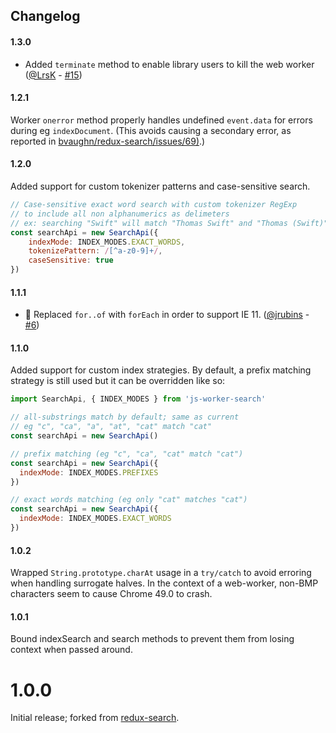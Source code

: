 Changelog
-----

#### 1.3.0
* Added `terminate` method to enable library users to kill the web worker ([@LrsK](https://github.com/LrsK) - [#15](https://github.com/bvaughn/js-worker-search/pull/15))

#### 1.2.1
Worker `onerror` method properly handles undefined `event.data` for errors during eg `indexDocument`. (This avoids causing a secondary error, as reported in [bvaughn/redux-search/issues/69)](https://github.com/bvaughn/redux-search/issues/69).)

#### 1.2.0
Added support for custom tokenizer patterns and case-sensitive search.

```js
// Case-sensitive exact word search with custom tokenizer RegExp
// to include all non alphanumerics as delimeters
// ex: searching "Swift" will match "Thomas Swift" and "Thomas (Swift)" but not "the swift dog"
const searchApi = new SearchApi({
    indexMode: INDEX_MODES.EXACT_WORDS,
    tokenizePattern: /[^a-z0-9]+/,
    caseSensitive: true
})
```

#### 1.1.1
* 🐛 Replaced `for..of` with `forEach` in order to support IE 11. ([@jrubins](https://github.com/jrubins) - [#6](https://github.com/bvaughn/js-worker-search/pull/6))

#### 1.1.0
Added support for custom index strategies.
By default, a prefix matching strategy is still used but it can be overridden like so:

```js
import SearchApi, { INDEX_MODES } from 'js-worker-search'

// all-substrings match by default; same as current
// eg "c", "ca", "a", "at", "cat" match "cat"
const searchApi = new SearchApi()

// prefix matching (eg "c", "ca", "cat" match "cat")
const searchApi = new SearchApi({
  indexMode: INDEX_MODES.PREFIXES
})

// exact words matching (eg only "cat" matches "cat")
const searchApi = new SearchApi({
  indexMode: INDEX_MODES.EXACT_WORDS
})
```

#### 1.0.2
Wrapped `String.prototype.charAt` usage in a `try/catch` to avoid erroring when handling surrogate halves.
In the context of a web-worker, non-BMP characters seem to cause Chrome 49.0 to crash.

#### 1.0.1
Bound indexSearch and search methods to prevent them from losing context when passed around.

# 1.0.0
Initial release; forked from [redux-search](https://github.com/treasure-data/redux-search).
